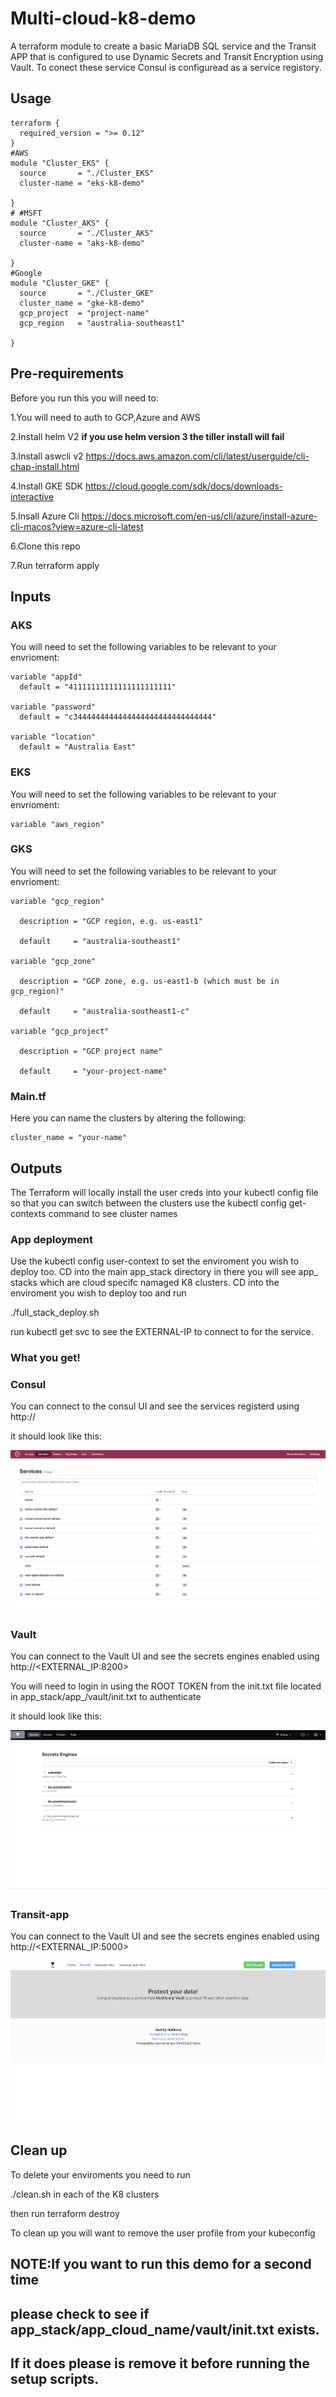 # Multi-cloud-k8-demo
A terraform module to create a basic MariaDB SQL service and the Transit APP that is configured to use Dynamic Secrets and Transit Encryption using Vault. To conect these service Consul is configuread as a service registory.

## Usage

```hcl
terraform {
  required_version = ">= 0.12"
}
#AWS
module "Cluster_EKS" {
  source       = "./Cluster_EKS"
  cluster-name = "eks-k8-demo"

}
# #MSFT
module "Cluster_AKS" {
  source       = "./Cluster_AKS"
  cluster-name = "aks-k8-demo"

}
#Google
module "Cluster_GKE" {
  source       = "./Cluster_GKE"
  cluster_name = "gke-k8-demo"
  gcp_project  = "project-name"
  gcp_region   = "australia-southeast1"

}
```
## Pre-requirements 
Before you run this you will need to:

1.You will need to auth to GCP,Azure and AWS

2.Install helm V2 **if you use helm version 3 the tiller install will fail**

3.Install aswcli v2 https://docs.aws.amazon.com/cli/latest/userguide/cli-chap-install.html 

4.Install GKE SDK https://cloud.google.com/sdk/docs/downloads-interactive 

5.Insall Azure Cli https://docs.microsoft.com/en-us/cli/azure/install-azure-cli-macos?view=azure-cli-latest 

6.Clone this repo

7.Run terraform apply


## Inputs
### AKS
You will need to set the following variables to be relevant to your envrioment:
```hcl
variable "appId" 
  default = "41111111111111111111111"

variable "password" 
  default = "c3444444444444444444444444444444"

variable "location" 
  default = "Australia East"
```
### EKS
You will need to set the following variables to be relevant to your envrioment:
```hcl
variable "aws_region" 
```
### GKS
You will need to set the following variables to be relevant to your envrioment:
```hcl
variable "gcp_region" 

  description = "GCP region, e.g. us-east1"
  
  default     = "australia-southeast1"

variable "gcp_zone" 

  description = "GCP zone, e.g. us-east1-b (which must be in gcp_region)"
  
  default     = "australia-southeast1-c"

variable "gcp_project" 

  description = "GCP project name"
  
  default     = "your-project-name"
```

### Main.tf
Here you can name the clusters by altering the following:

```hcl
cluster_name = "your-name"
```

## Outputs
The Terraform will locally install the user creds into your kubectl config file so that you can switch between the clusters use the kubectl config get-contexts command to see cluster names


### App deployment

Use the kubectl config user-context <name> to set the enviroment you wish to deploy too.
CD into the main app_stack directory in there you will see app_<cloud> stacks which are cloud specifc namaged K8 clusters. CD into the enviroment you wish to deploy too and run

./full_stack_deploy.sh

run kubectl get svc to see the EXTERNAL-IP to connect to for the service.


### What you get!
### Consul

You can connect to the consul UI and see the services registerd using http://<EXTERNAL-IP>

it should look like this:

![](/images/consul.png)

### Vault
You can connect to the Vault UI and see the secrets engines enabled using http://<EXTERNAL_IP:8200>

You will need to login in using the ROOT TOKEN from the init.txt file located in app_stack/app_<cloud>/vault/init.txt to authenticate

it should look like this:

![](/images/vault.png)

### Transit-app

You can connect to the Vault UI and see the secrets engines enabled using http://<EXTERNAL_IP:5000>

![](/images/tranist-app.png)


## Clean up

To delete your enviroments you need to run

./clean.sh in each of the K8 clusters

then run terraform destroy

To clean up you will want to remove the user profile from your kubeconfig

## NOTE:If you want to run this demo for a second time 

## please check to see if app_stack/app_cloud_name/vault/init.txt exists.

## If it does please is remove it before running the setup scripts.
